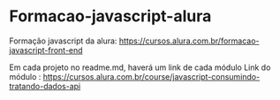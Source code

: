 # Formacao-javascript-alura
Formação javascript da alura: https://cursos.alura.com.br/formacao-javascript-front-end

Em cada projeto no readme.md, haverá um link de cada módulo
Link do módulo : https://cursos.alura.com.br/course/javascript-consumindo-tratando-dados-api
